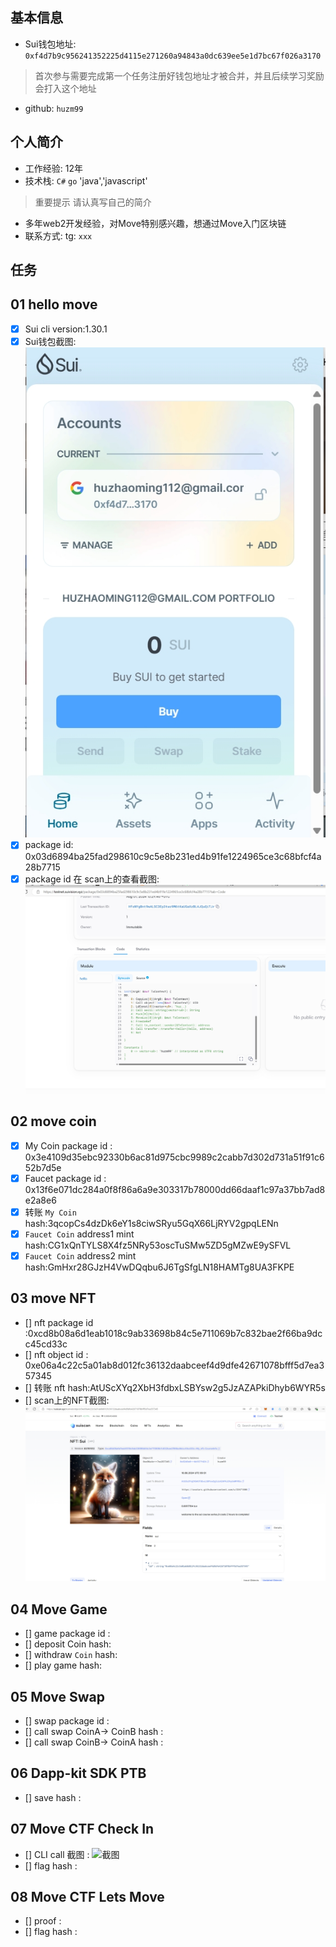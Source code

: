 ## 基本信息
- Sui钱包地址: `0xf4d7b9c956241352225d4115e271260a94843a0dc639ee5e1d7bc67f026a3170`
> 首次参与需要完成第一个任务注册好钱包地址才被合并，并且后续学习奖励会打入这个地址
- github: `huzm99`

## 个人简介
- 工作经验: 12年
- 技术栈: `C#` `go`  'java','javascript'
> 重要提示 请认真写自己的简介
- 多年web2开发经验，对Move特别感兴趣，想通过Move入门区块链
- 联系方式: tg: `xxx` 

## 任务

##   01 hello move  
- [x] Sui cli version:1.30.1
- [x] Sui钱包截图: ![Sui钱包截图](./images/sui钱包1.png)
- [x] package id: 0x03d6894ba25fad298610c9c5e8b231ed4b91fe1224965ce3c68bfcf4a28b7715
- [x] package id 在 scan上的查看截图:![Scan截图](./images/package_id.png)

##   02 move coin
- [x] My Coin package id : 0x3e4109d35ebc92330b6ac81d975cbc9989c2cabb7d302d731a51f91c652b7d5e
- [x] Faucet package id : 0x13f6e071dc284a0f8f86a6a9e303317b78000dd66daaf1c97a37bb7ad8e2a8e6
- [x] 转账 `My Coin` hash:3qcopCs4dzDk6eY1s8ciwSRyu5GqX66LjRYV2gpqLENn
- [x] `Faucet Coin` address1 mint hash:CG1xQnTYLS8X4fz5NRy53oscTuSMw5ZD5gMZwE9ySFVL
- [x] `Faucet Coin` address2 mint hash:GmHxr28GJzH4VwDQqbu6J6TgSfgLN18HAMTg8UA3FKPE

##   03 move NFT
- [] nft package id :0xcd8b08a6d1eab1018c9ab33698b84c5e711069b7c832bae2f66ba9dcc45cd33c
- [] nft object id : 0xe06a4c22c5a01ab8d012fc36132daabceef4d9dfe42671078bfff5d7ea357345
- [] 转账 nft  hash:AtUScXYq2XbH3fdbxLSBYsw2g5JzAZAPkiDhyb6WYR5s
- [] scan上的NFT截图:![Scan截图](./images/ntf.png)

##   04 Move Game
- [] game package id :
- [] deposit Coin hash:
- [] withdraw `Coin` hash:
- [] play game hash:

##   05 Move Swap
- [] swap package id :
- [] call swap CoinA-> CoinB  hash :
- [] call swap CoinB-> CoinA  hash :

##   06 Dapp-kit SDK PTB
- [] save hash :

##   07 Move CTF Check In
- [] CLI call 截图 : ![截图](./images/你的图片地址)
- [] flag hash :

##   08 Move CTF Lets Move
- [] proof : 
- [] flag hash :
